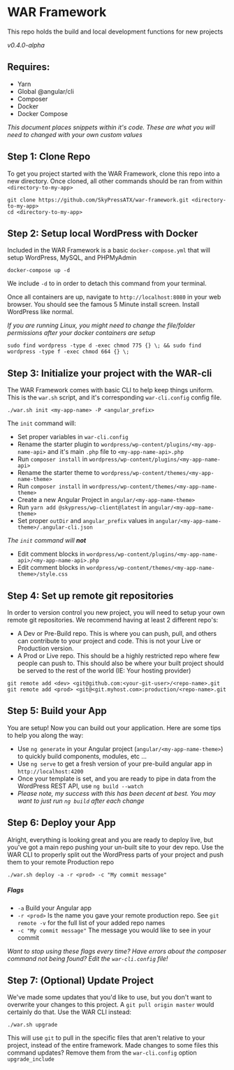 # WAR Framework
This repo holds the build and local development functions for new projects

*v0.4.0-alpha*

## Requires:

* Yarn
* Global @angular/cli
* Composer
* Docker
* Docker Compose

*This document places <example> snippets within it's code. These <examples> are what you will need to changed with your own custom values*

## Step 1: Clone Repo

To get you project started with the WAR Framework, clone this repo into a new directory. Once cloned, all other commands should be ran from within `<directory-to-my-app>`

```
git clone https://github.com/SkyPressATX/war-framework.git <directory-to-my-app>
cd <directory-to-my-app>
```

## Step 2: Setup local WordPress with Docker

Included in the WAR Framework is a basic `docker-compose.yml` that will setup WordPress, MySQL, and PHPMyAdmin

```
docker-compose up -d
```

We include `-d` to in order to detach this command from your terminal.

Once all containers are up, navigate to `http://localhost:8080` in your web browser. You should see the famous 5 Minute install screen. Install WordPress like normal.

*If you are running Linux, you might need to change the file/folder permissions after your docker containers are setup*

```
sudo find wordpress -type d -exec chmod 775 {} \; && sudo find wordpress -type f -exec chmod 664 {} \;
```

## Step 3: Initialize your project with the WAR-cli

The WAR Framework comes with basic CLI to help keep things uniform. This is the `war.sh` script, and it's corresponding `war-cli.config` config file.

```
./war.sh init <my-app-name> -P <angular_prefix>
```

The `init` command will:

* Set proper variables in `war-cli.config`
* Rename the starter plugin to `wordpress/wp-content/plugins/<my-app-name-api>` and it's main `.php` file to `<my-app-name-api>.php`
* Run `composer install` in `wordpress/wp-content/plugins/<my-app-name-api>`
* Rename the starter theme to `wordpress/wp-content/themes/<my-app-name-theme>`
* Run `composer install` in `wordpress/wp-content/themes/<my-app-name-theme>`
* Create a new Angular Project in `angular/<my-app-name-theme>`
* Run `yarn add @skypress/wp-client@latest` in `angular/<my-app-name-theme>`
* Set proper `outDir` and `angular_prefix` values in `angular/<my-app-name-theme>/.angular-cli.json`

_The `init` command will **not**_

* Edit comment blocks in `wordpress/wp-content/plugins/<my-app-name-api>/<my-app-name-api>.php`
* Edit comment blocks in `wordpress/wp-content/themes/<my-app-name-theme>/style.css`

## Step 4: Set up remote git repositories

In order to version control you new project, you will need to setup your own remote git repositories. We recommend having at least 2 different repo's:

* A Dev or Pre-Build repo. This is where you can push, pull, and others can contribute to your project and code. This is not your Live or Production version.
* A Prod or Live repo. This should be a highly restricted repo where few people can push to. This should also be where your built project should be served to the rest of the world (IE: Your hosting provider)

```
git remote add <dev> <git@github.com:<your-git-user>/<repo-name>.git
git remote add <prod> <git@<git.myhost.com>:production/<repo-name>.git
```

## Step 5: Build your App

You are setup! Now you can build out your application. Here are some tips to help you along the way:

* Use `ng generate` in your Angular project (`angular/<my-app-name-theme>`) to quickly build components, modules, etc ...
* Use `ng serve` to get a fresh version of your pre-build angular app in `http://localhost:4200`
* Once your template is set, and you are ready to pipe in data from the WordPress REST API, use `ng build --watch`
 * _Please note, my success with this has been decent at best. You may want to just run `ng build` after each change_

## Step 6: Deploy your App

Alright, everything is looking great and you are ready to deploy live, but you've got a main repo pushing your un-built site to your dev repo. Use the WAR CLI to properly split out the WordPress parts of your project and push them to your remote Production repo

```
./war.sh deploy -a -r <prod> -c "My commit message"
```

##### Flags

* `-a` Build your Angular app
* `-r <prod>` Is the name you gave your remote production repo. See `git remote -v` for the full list of your added repo names
* `-c "My commit message"` The message you would like to see in your commit

_Want to stop using these flags every time? Have errors about the composer command not being found? Edit the `war-cli.config` file!_

## Step 7: (Optional) Update Project

We've made some updates that you'd like to use, but you don't want to overwrite your changes to this project. A `git pull origin master` would certainly do that. Use the WAR CLI instead:

```
./war.sh upgrade
```

This will use `git` to pull in the specific files that aren't relative to your project, instead of the entire framework. Made changes to some files this command updates? Remove them from the `war-cli.config` option `upgrade_include`
